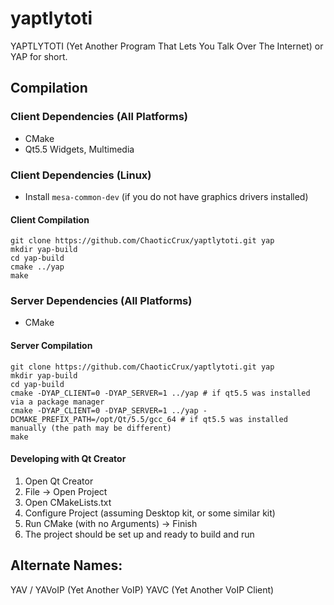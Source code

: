 # yaptlytoti
YAPTLYTOTI (Yet Another Program That Lets You Talk Over The Internet) or YAP for short.

## Compilation

### Client Dependencies (All Platforms)
* CMake
* Qt5.5 Widgets, Multimedia

### Client Dependencies (Linux)
* Install `mesa-common-dev` (if you do not have graphics drivers installed)

#### Client Compilation

    git clone https://github.com/ChaoticCrux/yaptlytoti.git yap
    mkdir yap-build
    cd yap-build
    cmake ../yap
    make

### Server Dependencies (All Platforms)
* CMake

#### Server Compilation

    git clone https://github.com/ChaoticCrux/yaptlytoti.git yap
    mkdir yap-build
    cd yap-build
    cmake -DYAP_CLIENT=0 -DYAP_SERVER=1 ../yap # if qt5.5 was installed via a package manager
    cmake -DYAP_CLIENT=0 -DYAP_SERVER=1 ../yap -DCMAKE_PREFIX_PATH=/opt/Qt/5.5/gcc_64 # if qt5.5 was installed manually (the path may be different)
    make

#### Developing with Qt Creator
1. Open Qt Creator
2. File -> Open Project
3. Open CMakeLists.txt
4. Configure Project (assuming Desktop kit, or some similar kit)
5. Run CMake (with no Arguments) -> Finish
6. The project should be set up and ready to build and run

## Alternate Names:
YAV / YAVoIP (Yet Another VoIP)
YAVC (Yet Another VoIP Client)
